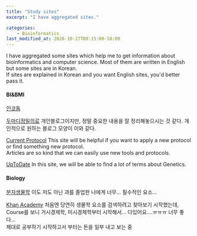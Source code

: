 ```yaml
---
title: "Study sites"
excerpt: "I have aggregated sites."

categories: 
    - Bioinformatics
last_modified_at: 2020-10-27T09:15:00-18:00
---
```


I have aggregated some sites which help me to get information about bioinformatics and computer science.
Most of them are written in English but some sites are in Korean.  
If sites are explained in Korean and you want English sites, you'd better pass it.    



#### BI&BMI
[인코돔](http://www.incodom.kr/sp.home)

[두마디정밀의료](https://2wordspm.com/2017/09/29/%EC%A0%84%EC%9E%A5-%EC%9C%A0%EC%A0%84%EC%B2%B4-%EC%97%B0%EA%B4%80-%EB%B6%84%EC%84%9D-gwas%EB%9E%80-%EB%AC%B4%EC%97%87%EC%9D%B8%EA%B0%80/)
개인블로그이지만, 정말 중요한 내용을 잘 정리해놓으시는 것 같다. 개인적으로 원하는 블로그 모양이 이와 같다.

[Current Protocol](https://currentprotocols.onlinelibrary.wiley.com/journal/1934340x)
This site will be helpful if you want to apply a new protocol or find something new protocol.  
Articles are so kind that we can easily use new tools and protocols.  

[UpToDate](https://www.uptodate.com/contents/genetics-glossary-of-terms)
In this site, we will be able to find a lot of terms about Genetics. 


#### Biology
[분자생물학](https://blog.naver.com/ling1134/70165198695)
이도 저도 아닌 과를 졸업한 나에게 너무... 필수적인 요소...

[Khan Academy](https://www.khanacademy.org/science/biology/gene-expression-central-dogma/translation-polypeptides/a/the-stages-of-translation)
처음엔 당연히 생물학 요소를 검색하려고 찾아보기 시작했는데, Course를 보니 거시경제학, 미시경제학부터 시작해서... 다있어요....ㅠㅠㅠ 너무 좋다...  
제대로 공부하기 시작하고서 부터는 돈을 일부 내고 보는 중  